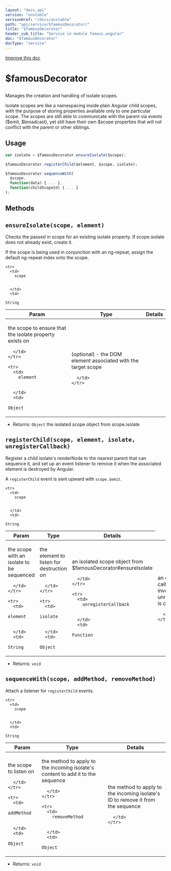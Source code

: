 ```yaml
---
layout: "docs_api"
version: "unstable"
versionHref: "/docs/unstable"
path: "api/service/$famousDecorator/"
title: "$famousDecorator"
header_sub_title: "Service in module famous.angular"
doc: "$famousDecorator"
docType: "service"
---
```


<div class="improve-docs">
  <a href='https://github.com/Famous/famous-angular/edit/master/src/scripts/services/famousDecorator.js#L1'>
    Improve this doc
  </a>
</div>





<h1 class="api-title">

  $famousDecorator



</h1>





Manages the creation and handling of isolate scopes.

Isolate scopes are like a namespacing inside plain Angular child scopes,
with the purpose of storing properties available only to one particular
scope.
The scopes are still able to communicate with the parent via events
($emit, $broadcast), yet still have their own $scope properties that will
not conflict with the parent or other siblings.







## Usage
```js
var isolate = $famousDecorator.ensureIsolate($scope);

$famousDecorator.registerChild($element, $scope, isolate);

$famousDecorator.sequenceWith(
  $scope,
  function(data) { ... },
  function(childScopeId) { ... }
);
```


  

  
## Methods

<div id="ensureIsolate"></div>
<h2>
  <code>ensureIsolate(scope, element)</code>

</h2>

Checks the passed in scope for an existing isolate property.  If
scope.isolate does not already exist, create it.

If the scope is being used in conjunction with an ng-repeat, assign
the default ng-repeat index onto the scope.



<table class="table" style="margin:0;">
  <thead>
    <tr>
      <th>Param</th>
      <th>Type</th>
      <th>Details</th>
    </tr>
  </thead>
  <tbody>
    
    <tr>
      <td>
        scope
        
        
      </td>
      <td>
        
  <code>String</code>
      </td>
      <td>
        <p>the scope to ensure that the isolate property
exists on</p>

        
      </td>
    </tr>
    
    <tr>
      <td>
        element
        
        
      </td>
      <td>
        
  <code>Object</code>
      </td>
      <td>
        <p>(optional) - the DOM element associated with the target scope</p>

        
      </td>
    </tr>
    
  </tbody>
</table>






* Returns: 
  <code>Object</code> the isolated scope object from scope.isolate




<div id="registerChild"></div>
<h2>
  <code>registerChild(scope, element, isolate, unregisterCallback)</code>

</h2>

Register a child isolate's renderNode to the nearest parent that can sequence
it, and set up an event listener to remove it when the associated element is destroyed
by Angular.

A `registerChild` event is sent upward with `scope.$emit`.



<table class="table" style="margin:0;">
  <thead>
    <tr>
      <th>Param</th>
      <th>Type</th>
      <th>Details</th>
    </tr>
  </thead>
  <tbody>
    
    <tr>
      <td>
        scope
        
        
      </td>
      <td>
        
  <code>String</code>
      </td>
      <td>
        <p>the scope with an isolate to be sequenced</p>

        
      </td>
    </tr>
    
    <tr>
      <td>
        element
        
        
      </td>
      <td>
        
  <code>String</code>
      </td>
      <td>
        <p>the element to listen for destruction on</p>

        
      </td>
    </tr>
    
    <tr>
      <td>
        isolate
        
        
      </td>
      <td>
        
  <code>Object</code>
      </td>
      <td>
        <p>an isolated scope object from $famousDecorator#ensureIsolate</p>

        
      </td>
    </tr>
    
    <tr>
      <td>
        unregisterCallback
        
        
      </td>
      <td>
        
  <code>Function</code>
      </td>
      <td>
        <p>an optional callback to invoke when unregistration is complete</p>

        
      </td>
    </tr>
    
  </tbody>
</table>






* Returns: 
  <code>void</code> 




<div id="sequenceWith"></div>
<h2>
  <code>sequenceWith(scope, addMethod, removeMethod)</code>

</h2>

Attach a listener for `registerChild` events.



<table class="table" style="margin:0;">
  <thead>
    <tr>
      <th>Param</th>
      <th>Type</th>
      <th>Details</th>
    </tr>
  </thead>
  <tbody>
    
    <tr>
      <td>
        scope
        
        
      </td>
      <td>
        
  <code>String</code>
      </td>
      <td>
        <p>the scope to listen on</p>

        
      </td>
    </tr>
    
    <tr>
      <td>
        addMethod
        
        
      </td>
      <td>
        
  <code>Object</code>
      </td>
      <td>
        <p>the method to apply to the incoming isolate&#39;s content to add it
to the sequence</p>

        
      </td>
    </tr>
    
    <tr>
      <td>
        removeMethod
        
        
      </td>
      <td>
        
  <code>Object</code>
      </td>
      <td>
        <p>the method to apply to the incoming isolate&#39;s ID to remove it
from the sequence</p>

        
      </td>
    </tr>
    
  </tbody>
</table>






* Returns: 
  <code>void</code> 



  
  






